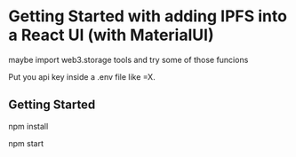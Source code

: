 # Getting Started with adding IPFS into a React UI (with MaterialUI)

maybe import web3.storage tools and try some of those funcions

Put you api key inside a .env file like =X.

## Getting Started

npm install

npm start
